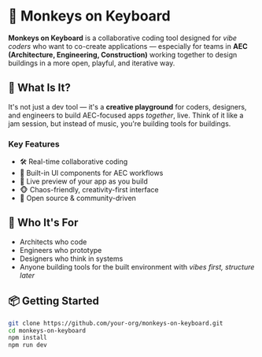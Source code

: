 # 🐒 Monkeys on Keyboard

**Monkeys on Keyboard** is a collaborative coding tool designed for *vibe coders* who want to co-create applications — especially for teams in **AEC (Architecture, Engineering, Construction)** working together to design buildings in a more open, playful, and iterative way.

## 🚀 What Is It?

It's not just a dev tool — it's a **creative playground** for coders, designers, and engineers to build AEC-focused apps *together*, live. Think of it like a jam session, but instead of music, you're building tools for buildings.

### Key Features

- 🛠️ Real-time collaborative coding
- 🎨 Built-in UI components for AEC workflows
- 🔄 Live preview of your app as you build
- 🐵 Chaos-friendly, creativity-first interface
- 🤝 Open source & community-driven

## 🎯 Who It's For

- Architects who code
- Engineers who prototype
- Designers who think in systems
- Anyone building tools for the built environment with *vibes first, structure later*

## 📦 Getting Started

```bash
git clone https://github.com/your-org/monkeys-on-keyboard.git
cd monkeys-on-keyboard
npm install
npm run dev
